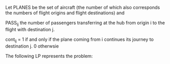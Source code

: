 Let PLANES be the set of aircraft (the number of which also corresponds the numbers of flight origins and flight destinations) and 

PASS<sub>ij</sub> the number of passengers transferring at the hub from origin i to the flight with destination j. 

cont<sub>ij</sub> = 1 if and only if the plane coming from i continues its journey to destination j. 
                    0 otherwsie
              
The following LP represents the problem:
